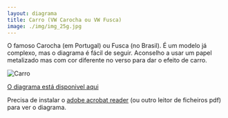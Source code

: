```yaml
---
layout: diagrama
title: Carro (VW Carocha ou VW Fusca)
image: ./img/img_25g.jpg
---
```


O famoso Carocha (em Portugal) ou Fusca (no Brasil). É um modelo já complexo, mas o diagrama é fácil de seguir. Aconselho a usar um papel metalizado mas com cor diferente no verso para dar o efeito de carro.

![Carro](../img/img_25g.jpg)

[O diagrama está disponivel aqui](../pdf/car_vw.pdf)

Precisa de instalar o [adobe acrobat reader](http://get.adobe.com/br/reader/) (ou outro leitor de ficheiros pdf) para ver o diagrama.